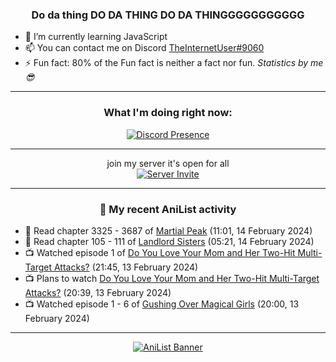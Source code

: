 <div align="center">

### Do da thing DO DA THING DO DA THINGGGGGGGGGGG
</div>

- 🌱 I’m currently learning JavaScript
- 📫 You can contact me on Discord [TheInternetUser#9060](https://discord.com/users/534117072796385300)
- ⚡ Fun fact: 80% of the Fun fact is neither a fact nor fun. _Statistics by me 😎_
<hr>

<div align="center">

### What I'm doing right now:
[![Discord Presence](https://lanyard.cnrad.dev/api/534117072796385300)](https://discord.com/users/534117072796385300)
<hr>

join my server it's open for all <br>
[![Server Invite](https://invidget.switchblade.xyz/bfYgVHxrSs)](https://discord.gg/bfYgVHxrSs)

<hr>
  
### 🌸 My recent AniList activity

</div>

<!-- ANILIST_ACTIVITY:start -->

-   📖 Read chapter 3325 - 3687 of [Martial Peak](https://anilist.co/manga/104494) (11:01, 14 February 2024)
-   📖 Read chapter 105 - 111 of [Landlord Sisters](https://anilist.co/manga/138564) (05:21, 14 February 2024)
-   📺 Watched episode 1 of [Do You Love Your Mom and Her Two-Hit Multi-Target Attacks?](https://anilist.co/anime/104723) (21:45, 13 February 2024)
-   📺 Plans to watch [Do You Love Your Mom and Her Two-Hit Multi-Target Attacks?](https://anilist.co/anime/104723) (20:39, 13 February 2024)
-   📺 Watched episode 1 - 6 of [Gushing Over Magical Girls](https://anilist.co/anime/162780) (20:00, 13 February 2024)

<!-- ANILIST_ACTIVITY:end -->
<hr>

<div align="center">

[![AniList Banner](https://img.anili.st/User/929966)](https://anilist.co/user/TheInternetUser)

<!-- ![Profile views](https://gpvc.arturio.dev/TheInternetUse7) Since 2023-01-09 -->
<br>


</div>
